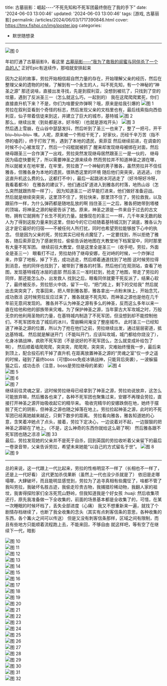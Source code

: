 title: 古墓丽影：崛起----“不死先知和不死军团最终倒在了我的手下”
date: '2024-06-03 13:00:46'
updated: '2024-06-03 13:00:46'
tags: [游戏, 古墓丽影]
permalink: /articles/2024/06/03/1717390846.html
cover: https://tmx.fishpi.cn/img/poster.jpg
categories: 
- 默世随想录
---
![图 0](https://tmx.fishpi.cn/img/poster.jpg)  

年初打通了古墓丽影9，看这里 [古墓丽影----“我为了救我的闺蜜与同伴杀了一个岛的人”](https://sszsj.com/articles/2024/02/27/1709015614.html)
正好Epic有送续作，那咱就安排起来

因为之前的故事，劳拉开始相信超自然力量的存在，开始理解父亲的经历，然后在整理父亲的遗物的时候，了解到有一个永生的人，叫不死先知，有一个神秘的“神圣之源”
那还说啥，直接出发寻找，先是到叙利亚，没想到被坑了，只找到了空的坟墓，遇到了反派圣三一（怎么就这么巧，一起到的）
我在这爬爬爬累死，你们直接直升机下来？不是，你们为啥要安炸弹啊？哦，原来是给我引爆的
![图 1](https://tmx.fishpi.cn/img/12251108_20240402122122_1.png)  
劳拉在叙利亚看到个奇怪的标志，然后发现父亲的文档里也有，最后线索指向西伯利亚，仙子带着信徒来到这，并建立了巨大的城市，基特城
![图 2](https://tmx.fishpi.cn/img/12251108_20240402125027_1.png)  
那么，继续出发（到处都是冰，好冷呀）（也就是游戏开头）
![图 3](https://tmx.fishpi.cn/img/12251108_20240325173855_1.png)  
然后遇上雪崩，在山谷中瑟瑟发抖，然后听到了圣三一也来了，整了一把弓，开干
biu~biu~biu~
咦，人呢，原来被一个熊给干死了，好家伙，历经千辛万苦（指不停的嗑药），终于打败了熊，遇到了本地的遗民，索菲亚
然后继续前进，在调查的时候不小心被发现了，然后一个闷棍就被抓了
醒来却发现继母被绑在对面，然后继母跟圣三一合作演了一出戏，劳拉突然发现继母居然跟圣三一是一伙的，
继母因为癌症快要死了，所以需要神圣之源来续命
然而劳拉并不知道神圣之源在哪，所以就被关在地牢里，在牢里，劳拉救了一个神秘的男子雅各，虽然劳拉并不信任雅各，但雅各身为本地的遗民，很熟悉这里的环境
随后他们突突突，逃逃逃，（你这直升机这么费的么，这都打不中），最后一起跳进冰河逃走了（好冷呀好冷呀，我看着都冷）
在雅各的建议下，他们通过矿道进入到雅各的村落，地热山谷（怎么突然就跟热带一样了），
因为知道圣三一迟早能打进来，他们做好准备迎战。
然后就是继续突突突，这里顶不住了，劳拉快来，那里顶不住了，劳拉救我，以及跟前作一样，为什么弹药都是随地乱放的啊
挡住圣三一之后，雅各把她带到塔楼的顶端，将神圣之源的秘密告诉了她。原来，神圣之源是一件来自于过去的古文物，拥有它就拥有了长生不死的力量。就像现在的圣三一一样，几千年来无数的敌人为了得到这股力量来到这里，但如今的它已经随着基特城沉到了湖底，雅各认为这才是它最好的归宿——不被任何人所打扰，同时也希望劳拉能够放下心中的执念。
但是因为父亲的死，劳拉其实已经有点魔怔了，一定要找到，所以拒绝了雅各，随后索菲亚为了感谢劳拉，偷偷告诉她地图在大教堂地下档案室中，同时那里有大量不死军团。
继续前往大教堂，但是这里全是圣三一（收手吧，劳拉，外面全是圣三一）
眼看打不过，劳拉劫持了继母安娜，在对峙的时候，一个炸弹过来，炸穿了地板，掉了下去，成功逃走，然后顺着通道找到了地图
这时候劳拉得到消息，他的同伴也找到了，被带到了雅各的村落，然后他们在观测站，查看了地图，发现基特城在冰层的底部
然后圣三一准时赶到，抢走了地图，带走了劳拉的同伴，那还能怎么办，出发救人
找到之后，眼看同伴就要干死反派了，结果心软了，最终被反杀，劳拉怒火中烧，留下一句，“把门栓上，剩下的交给我”
然后就出去突突突了，完事回来，把人带到雅各那，雅各拿出一点粉末抹上，开始念咒，成功救活
这时候劳拉反应过来了，雅各就是不死先知，而神圣之源也是他在几千年前无意间发现的。
雅各并不认为神圣之源有多么的神圣，反而这么多年以来一直在给他和他的部族带来灾难。为了保护神圣之源，当年蒙古大军攻城之时，万般无奈的他利用圣物的力量，在基特城内制造了不死军团，但没想到却不能控制他们，不死军团攻击了城后的冰川，雪崩瞬间淹没了整座城市。
此时圣三一已经知道了神圣之源的位置，所以为了抢在他们之前，劳拉继续出发，通过层层密道，抵达基特城。
然后就是解谜开门（不能叫开门，应该叫攻城，城门都给你烧没了），化身冰镐战神，疯砍不死军团（不是说好的不死军团么，怎么就变成补给包了啊），
然后顺着墙爬爬爬，突突突，爬爬爬，突突突，灾难始终慢我一步，最后来到顶上，配合投石机干掉了直升机
在距离放置神圣之源的“灵魂之室”仅一步之遥的时候，碰到了最终boss（可惜boss免疫冰镐战神，只能背后突袭），一波躲猫猫之后，成功击杀（注意，boss是劳拉继母的弟弟）
![图 4](https://tmx.fishpi.cn/img/5187056_20240602234944_1.png)  
![图 5](https://tmx.fishpi.cn/img/5187056_20240602234950_1.png)  
![图 6](https://tmx.fishpi.cn/img/5187056_20240602235002_1.png)  
![图 7](https://tmx.fishpi.cn/img/5187056_20240602235028_1.png)  
继续前往灵魂之室，这时候劳拉继母已经拿到了神圣之源，劳拉劝说放弃，这怎么可能放弃嘛，然后雅各也来了，各种不死军团也聚集过来，安娜不再理会劳拉，直接打开神圣之源开始吸收起它的精华来。
吸收完精华的安娜跌倒在地，她终于摆脱了死亡的阴影，但神圣之源也随之掉落在地上。劳拉捡起神圣之源，此时的不死军团已经离她越来越近，只剩下数步的距离。
劳拉看向雅各，雅各知道她的心意，含笑着冲她点了点头，接着，劳拉下定决心，一边说着对不起，一边狠狠的把神圣之源砸在了地上。（不是，这么神奇的东西你就给这么砸了啊）
然后雅各跟不死军团也随之凉凉
![图 33](https://tmx.fishpi.cn/img/5187056_20240602235337_1.png)  
最后，劳拉发现她的父亲并不是死于自杀，回到英国的劳拉收听着父亲留下的最后一卷录音带，父亲告诉劳拉，希望未来她能“以自己的方式留名于世”。
![图 8](https://tmx.fishpi.cn/img/5187056_20240602235607_1.png)  
![图 9](https://tmx.fishpi.cn/img/5187056_20240602235622_1.png)  

------

总的来说，这一代跟上一代比起来，劳拉的性格明显不一样了（长相也不一样了，还是上一代好看）
这代更加杀伐果断（虽然上一代也没少杀就是了）
依旧是走哪塌哪，大肆破坏，而且能明显感觉到，劳拉为了追寻真相有些魔怔了，啥都不管了
我叫劳拉，我破坏名胜古迹，我偷走珍贵古物，我捕猎珍稀动物，我翻人家的祖坟，我害得探险家们全冻死荒山野岭，但我知道我是个好女孩 :huaji:
然后收集项还行，原先我准备做一下全收集的，前面的场景基本都是全收集了的，可惜，在某一次睡眠的时候坏档了，丢失全部进度（心痛）
我又不想重新来一遍，就找了个剧情存档继续了，也断了我全收集的念头（其实有点刺客信条的意思，各种收集的东西，各个篝火之间可以传送）
但是又没有刺客信条那样，区域之间有限制，而且有些地方只能顺着流程跑上去，不能来回，不够自由
就这样吧，等有空了在继续下一代，暗影

![图 10](https://tmx.fishpi.cn/img/5187056_20240520224628_1.png)  
![图 11](https://tmx.fishpi.cn/img/5187056_20240520225925_1.png)  
![图 12](https://tmx.fishpi.cn/img/5187056_20240520231808_1.png)  
![图 13](https://tmx.fishpi.cn/img/5187056_20240527214714_1.png)  
![图 14](https://tmx.fishpi.cn/img/5187056_20240527215227_1.png)  
![图 15](https://tmx.fishpi.cn/img/5187056_20240527221717_1.png)  
![图 16](https://tmx.fishpi.cn/img/5187056_20240527222030_1.png)  
![图 17](https://tmx.fishpi.cn/img/5187056_20240528122406_1.png)  
![图 18](https://tmx.fishpi.cn/img/5187056_20240528130429_1.png)  
![图 19](https://tmx.fishpi.cn/img/5187056_20240528133153_1.png)  
![图 20](https://tmx.fishpi.cn/img/5187056_20240528133258_1.png)  
![图 21](https://tmx.fishpi.cn/img/5187056_20240528221622_1.png)  
![图 22](https://tmx.fishpi.cn/img/5187056_20240528223049_1.png)  
![图 23](https://tmx.fishpi.cn/img/5187056_20240528225036_1.png)  
![图 24](https://tmx.fishpi.cn/img/5187056_20240529123037_1.png)  
![图 25](https://tmx.fishpi.cn/img/5187056_20240530133144_1.png)  
![图 26](https://tmx.fishpi.cn/img/5187056_20240531130642_1.png)  
![图 27](https://tmx.fishpi.cn/img/5187056_20240531130732_1.png)  
![图 28](https://tmx.fishpi.cn/img/5187056_20240531132055_1.png)  
![图 29](https://tmx.fishpi.cn/img/5187056_20240602224057_1.png)  
![图 30](https://tmx.fishpi.cn/img/5187056_20240602232046_1.png)  
![图 31](https://tmx.fishpi.cn/img/5187056_20240602232203_1.png)  
![图 32](https://tmx.fishpi.cn/img/5187056_20240602232237_1.png)  